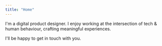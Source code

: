 ```yaml
---
title: "Home"
---
```


I'm a digital product designer. I enjoy working at the intersection of tech & human behaviour, crafting meaningful experiences.

I'll be happy to get in touch with you.

